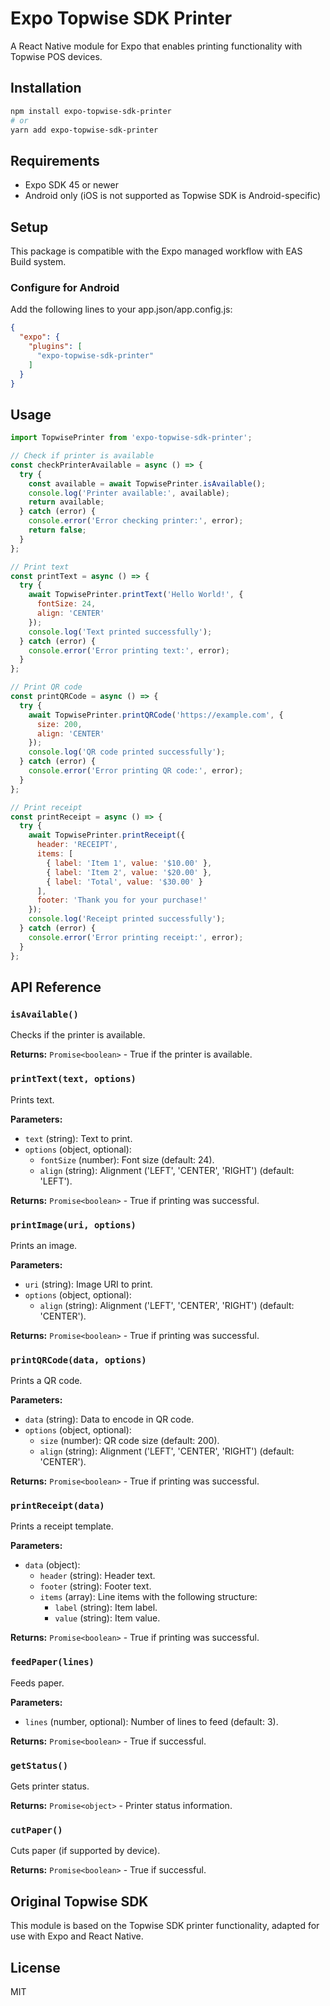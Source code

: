 # Expo Topwise SDK Printer

A React Native module for Expo that enables printing functionality with Topwise POS devices.

## Installation

```bash
npm install expo-topwise-sdk-printer
# or
yarn add expo-topwise-sdk-printer
```

## Requirements

- Expo SDK 45 or newer
- Android only (iOS is not supported as Topwise SDK is Android-specific)

## Setup

This package is compatible with the Expo managed workflow with EAS Build system.

### Configure for Android

Add the following lines to your app.json/app.config.js:

```json
{
  "expo": {
    "plugins": [
      "expo-topwise-sdk-printer"
    ]
  }
}
```

## Usage

```javascript
import TopwisePrinter from 'expo-topwise-sdk-printer';

// Check if printer is available
const checkPrinterAvailable = async () => {
  try {
    const available = await TopwisePrinter.isAvailable();
    console.log('Printer available:', available);
    return available;
  } catch (error) {
    console.error('Error checking printer:', error);
    return false;
  }
};

// Print text
const printText = async () => {
  try {
    await TopwisePrinter.printText('Hello World!', {
      fontSize: 24,
      align: 'CENTER'
    });
    console.log('Text printed successfully');
  } catch (error) {
    console.error('Error printing text:', error);
  }
};

// Print QR code
const printQRCode = async () => {
  try {
    await TopwisePrinter.printQRCode('https://example.com', {
      size: 200,
      align: 'CENTER'
    });
    console.log('QR code printed successfully');
  } catch (error) {
    console.error('Error printing QR code:', error);
  }
};

// Print receipt
const printReceipt = async () => {
  try {
    await TopwisePrinter.printReceipt({
      header: 'RECEIPT',
      items: [
        { label: 'Item 1', value: '$10.00' },
        { label: 'Item 2', value: '$20.00' },
        { label: 'Total', value: '$30.00' }
      ],
      footer: 'Thank you for your purchase!'
    });
    console.log('Receipt printed successfully');
  } catch (error) {
    console.error('Error printing receipt:', error);
  }
};
```

## API Reference

### `isAvailable()`

Checks if the printer is available.

**Returns:** `Promise<boolean>` - True if the printer is available.

### `printText(text, options)`

Prints text.

**Parameters:**
- `text` (string): Text to print.
- `options` (object, optional):
  - `fontSize` (number): Font size (default: 24).
  - `align` (string): Alignment ('LEFT', 'CENTER', 'RIGHT') (default: 'LEFT').

**Returns:** `Promise<boolean>` - True if printing was successful.

### `printImage(uri, options)`

Prints an image.

**Parameters:**
- `uri` (string): Image URI to print.
- `options` (object, optional):
  - `align` (string): Alignment ('LEFT', 'CENTER', 'RIGHT') (default: 'CENTER').

**Returns:** `Promise<boolean>` - True if printing was successful.

### `printQRCode(data, options)`

Prints a QR code.

**Parameters:**
- `data` (string): Data to encode in QR code.
- `options` (object, optional):
  - `size` (number): QR code size (default: 200).
  - `align` (string): Alignment ('LEFT', 'CENTER', 'RIGHT') (default: 'CENTER').

**Returns:** `Promise<boolean>` - True if printing was successful.

### `printReceipt(data)`

Prints a receipt template.

**Parameters:**
- `data` (object):
  - `header` (string): Header text.
  - `footer` (string): Footer text.
  - `items` (array): Line items with the following structure:
    - `label` (string): Item label.
    - `value` (string): Item value.

**Returns:** `Promise<boolean>` - True if printing was successful.

### `feedPaper(lines)`

Feeds paper.

**Parameters:**
- `lines` (number, optional): Number of lines to feed (default: 3).

**Returns:** `Promise<boolean>` - True if successful.

### `getStatus()`

Gets printer status.

**Returns:** `Promise<object>` - Printer status information.

### `cutPaper()`

Cuts paper (if supported by device).

**Returns:** `Promise<boolean>` - True if successful.

## Original Topwise SDK

This module is based on the Topwise SDK printer functionality, adapted for use with Expo and React Native.

## License

MIT